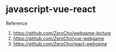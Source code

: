 # javascript-vue-react

Reference
1. https://github.com/ZeroCho/webgame-lecture
2. https://github.com/ZeroCho/vue-webgame
3. https://github.com/ZeroCho/react-webgame
